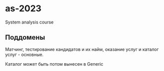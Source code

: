 # as-2023
System analysis course

## Поддомены

Матчинг, тестирование кандидатов и их найм, оказание услуг и каталог услуг - основные.

Каталог может быть потом вынесен в Generic